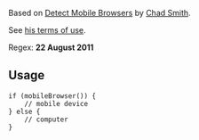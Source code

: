 Based on [Detect Mobile Browsers](http://detectmobilebrowsers.com/) by [Chad Smith](http://twitter.com/chadsmith).

See [his terms of use](http://detectmobilebrowsers.com/about).

Regex: **22 August 2011**

Usage
-----

	if (mobileBrowser()) {
		// mobile device
	} else {
		// computer
	}
